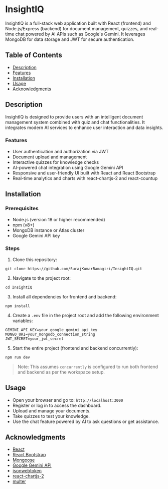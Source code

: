# InsightIQ

InsightIQ is a full-stack web application built with React (frontend) and Node.js/Express (backend) for document management, quizzes, and real-time chat powered by AI APIs such as Google's Gemini. It leverages MongoDB for data storage and JWT for secure authentication.

## Table of Contents

- [Description](#description)
- [Features](#features)
- [Installation](#installation)
- [Usage](#usage)
- [Acknowledgments](#acknowledgments)

## Description

InsightIQ is designed to provide users with an intelligent document management system combined with quiz and chat functionalities. It integrates modern AI services to enhance user interaction and data insights.

### Features

- User authentication and authorization via JWT
- Document upload and management
- Interactive quizzes for knowledge checks
- AI-powered chat integration using Google Gemini API
- Responsive and user-friendly UI built with React and React Bootstrap
- Real-time analytics and charts with react-chartjs-2 and react-countup

## Installation

### Prerequisites

- Node.js (version 18 or higher recommended)
- npm (v8+)
- MongoDB instance or Atlas cluster
- Google Gemini API key

### Steps

1. Clone this repository:

```
git clone https://github.com/SurajKumarRamagiri/InsightIQ.git
```

2. Navigate to the project root:

```
cd InsightIQ
```

3. Install all dependencies for frontend and backend:

```
npm install
```

4. Create a `.env` file in the project root and add the following environment variables:

```
GEMINI_API_KEY=your_google_gemini_api_key
MONGO_URI=your_mongodb_connection_string
JWT_SECRET=your_jwt_secret
```

5. Start the entire project (frontend and backend concurrently):

```
npm run dev
```

> Note: This assumes `concurrently` is configured to run both frontend and backend as per the workspace setup.

## Usage

- Open your browser and go to: `http://localhost:3000`
- Register or log in to access the dashboard.
- Upload and manage your documents.
- Take quizzes to test your knowledge.
- Use the chat feature powered by AI to ask questions or get assistance.

## Acknowledgments

- [React](https://reactjs.org/)
- [React Bootstrap](https://react-bootstrap.github.io/)
- [Mongoose](https://mongoosejs.com/)
- [Google Gemini API](https://ai.google.com/gemini)
- [jsonwebtoken](https://github.com/auth0/node-jsonwebtoken)
- [react-chartjs-2](https://github.com/reactchartjs/react-chartjs-2)
- [multer](https://github.com/expressjs/multer)

